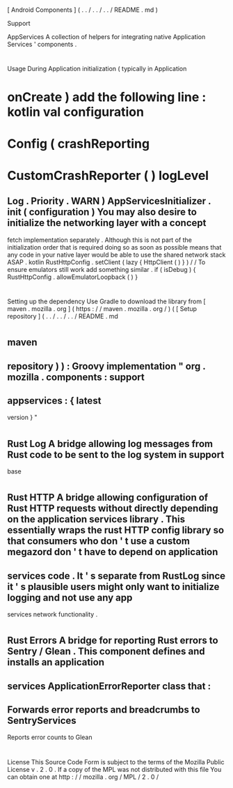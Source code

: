#
[
Android
Components
]
(
.
.
/
.
.
/
.
.
/
README
.
md
)
>
Support
>
AppServices
A
collection
of
helpers
for
integrating
native
Application
Services
'
components
.
#
#
Usage
During
Application
initialization
(
typically
in
Application
#
onCreate
)
add
the
following
line
:
kotlin
val
configuration
=
Config
(
crashReporting
=
CustomCrashReporter
(
)
logLevel
=
Log
.
Priority
.
WARN
)
AppServicesInitializer
.
init
(
configuration
)
You
may
also
desire
to
initialize
the
networking
layer
with
a
concept
-
fetch
implementation
separately
.
Although
this
is
not
part
of
the
initialization
order
that
is
required
doing
so
as
soon
as
possible
means
that
any
code
in
your
native
layer
would
be
able
to
use
the
shared
network
stack
ASAP
.
kotlin
RustHttpConfig
.
setClient
(
lazy
{
HttpClient
(
)
}
)
/
/
To
ensure
emulators
still
work
add
something
similar
.
if
(
isDebug
)
{
RustHttpConfig
.
allowEmulatorLoopback
(
)
}
#
#
#
Setting
up
the
dependency
Use
Gradle
to
download
the
library
from
[
maven
.
mozilla
.
org
]
(
https
:
/
/
maven
.
mozilla
.
org
/
)
(
[
Setup
repository
]
(
.
.
/
.
.
/
.
.
/
README
.
md
#
maven
-
repository
)
)
:
Groovy
implementation
"
org
.
mozilla
.
components
:
support
-
appservices
:
{
latest
-
version
}
"
#
#
#
Rust
Log
A
bridge
allowing
log
messages
from
Rust
code
to
be
sent
to
the
log
system
in
support
-
base
#
#
#
Rust
HTTP
A
bridge
allowing
configuration
of
Rust
HTTP
requests
without
directly
depending
on
the
application
services
library
.
This
essentially
wraps
the
rust
HTTP
config
library
so
that
consumers
who
don
'
t
use
a
custom
megazord
don
'
t
have
to
depend
on
application
-
services
code
.
It
'
s
separate
from
RustLog
since
it
'
s
plausible
users
might
only
want
to
initialize
logging
and
not
use
any
app
-
services
network
functionality
.
#
#
#
Rust
Errors
A
bridge
for
reporting
Rust
errors
to
Sentry
/
Glean
.
This
component
defines
and
installs
an
application
-
services
ApplicationErrorReporter
class
that
:
-
Forwards
error
reports
and
breadcrumbs
to
SentryServices
-
Reports
error
counts
to
Glean
#
#
License
This
Source
Code
Form
is
subject
to
the
terms
of
the
Mozilla
Public
License
v
.
2
.
0
.
If
a
copy
of
the
MPL
was
not
distributed
with
this
file
You
can
obtain
one
at
http
:
/
/
mozilla
.
org
/
MPL
/
2
.
0
/
